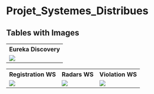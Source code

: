 # Projet_Systemes_Distribues
## Tables with Images

<table align="center">
    <tr>
        <th>Eureka Discovery</th>
    </tr>
    <tr>
        <td><img src="images/eureka.jpg"/></td>
    </tr>
</table>

<table align="center">
    <tr>
        <th>Registration WS</th>
        <th>Radars WS</th>
        <th>Violation WS</th>
    </tr>
    <tr>
        <td><img src="images/vehTest.jpg"/></td>
        <td><img src="images/radars.jpg"/></td>
        <td><img src="images/infractions.jpg"/></td>
    </tr>
</table>
